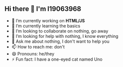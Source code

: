 ## Hi there 👋 I'm l19063968



- 🔭 I’m currently working on **HTML/JS**
- 🌱 I’m currently learning the basics
- 👯 I’m looking to collaborate on nothing, go away
- 🤔 I’m looking for help with nothing, I know everything
- 💬 Ask me about nothing, I don't want to help you
- 📫 How to reach me: don't
- 😄 Pronouns: he/they
- ⚡ Fun fact: I have a one-eyed cat named Uno 

